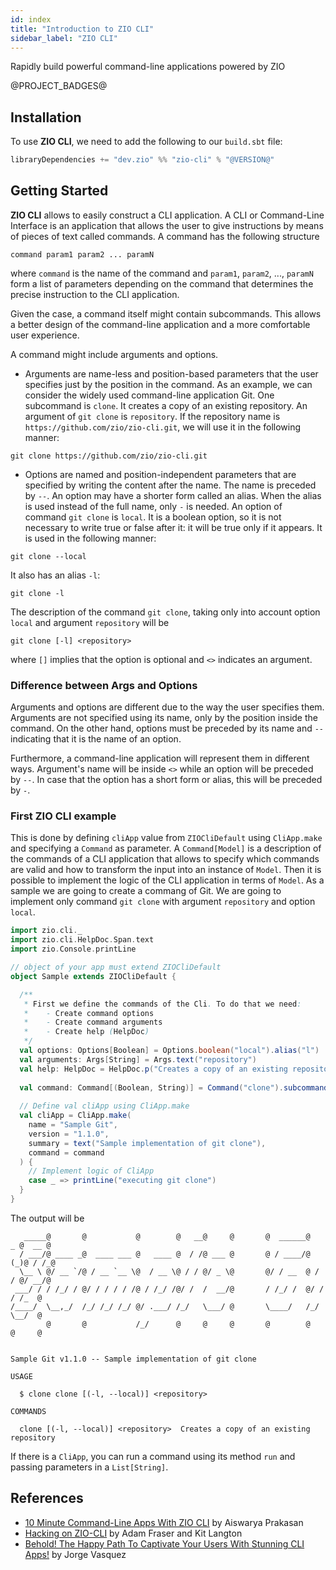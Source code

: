 ```yaml
---
id: index
title: "Introduction to ZIO CLI"
sidebar_label: "ZIO CLI"
---
```


Rapidly build powerful command-line applications powered by ZIO

@PROJECT_BADGES@

## Installation

To use **ZIO CLI**, we need to add the following to our `build.sbt` file:

```scala
libraryDependencies += "dev.zio" %% "zio-cli" % "@VERSION@"
```
## Getting Started
**ZIO CLI** allows to easily construct a CLI application. A CLI or Command-Line Interface is an application that allows the user to give instructions by means of pieces of text called commands. A command has the following structure
```
command param1 param2 ... paramN
```
where `command` is the name of the command and `param1`, `param2`, ..., `paramN` form a list of parameters depending on the command that determines the precise instruction to the CLI application.

Given the case, a command itself might contain subcommands. This allows a better design of the command-line application and a more comfortable user experience.

A command might include arguments and options.
- Arguments are name-less and position-based parameters that the user specifies just by the position in the command. As an example, we can consider the widely used command-line application Git. One subcommand is `clone`. It creates a copy of an existing repository. An argument of `git clone` is `repository`. If the repository name is `https://github.com/zio/zio-cli.git`, we will use it in the following manner:
```
git clone https://github.com/zio/zio-cli.git
```


- Options are named and position-independent parameters that are specified by writing the content after the name. The name is preceded by `--`. An option may have a shorter form called an alias. When the alias is used instead of the full name, only `-` is needed. An option of command `git clone` is `local`. It is a boolean option, so it is not necessary to write true or false after it: it will be true only if it appears. It is used in the following manner:
```
git clone --local
```
It also has an alias `-l`:
```
git clone -l
```

The description of the command `git clone`, taking only into account option `local` and argument `repository` will be
```
git clone [-l] <repository>
```
where `[]` implies that the option is optional and `<>` indicates an argument.


### Difference between Args and Options
Arguments and options are different due to the way the user specifies them. Arguments are not specified using its name, only by the position inside the command. On the other hand, options must be preceded by its name and `--` indicating that it is the name of an option. 

Furthermore, a command-line application will represent them in different ways. Argument's name will be inside `<>` while an option will be preceded by `--`. In case that the option has a short form or alias, this will be preceded by `-`.

### First ZIO CLI example

 This is done by defining `cliApp` value from `ZIOCliDefault` using `CliApp.make` and specifying a `Command` as parameter. A `Command[Model]` is a description of the commands of a CLI application that allows to specify which commands are valid and how to transform the input into an instance of `Model`. Then it is possible to implement the logic of the CLI application in terms of `Model`. As a sample we are going to create a commang of Git. We are going to implement only command `git clone` with argument `repository` and option `local`.

```scala mdoc
import zio.cli._
import zio.cli.HelpDoc.Span.text
import zio.Console.printLine

// object of your app must extend ZIOCliDefault
object Sample extends ZIOCliDefault {

  /**
   * First we define the commands of the Cli. To do that we need:
   *    - Create command options
   *    - Create command arguments
   *    - Create help (HelpDoc) 
   */
  val options: Options[Boolean] = Options.boolean("local").alias("l")
  val arguments: Args[String] = Args.text("repository")
  val help: HelpDoc = HelpDoc.p("Creates a copy of an existing repository")
  
  val command: Command[(Boolean, String)] = Command("clone").subcommands(Command("clone", options, arguments).withHelp(help))
  
  // Define val cliApp using CliApp.make
  val cliApp = CliApp.make(
    name = "Sample Git",
    version = "1.1.0",
    summary = text("Sample implementation of git clone"),
    command = command
  ) {
    // Implement logic of CliApp
    case _ => printLine("executing git clone")
  }
}
```
The output will be
```
   _____@       @           @        @   __@     @       @  ______@   _ @  __ @
  / ___/@ ____ _@  ____ ___ @   ____ @  / /@ ___ @       @ / ____/@  (_)@ / /_@
  \__ \ @/ __ `/@ / __ `__ \@  / __ \@ / / @/ _ \@       @/ / __  @ / / @/ __/@
 ___/ / / /_/ / @/ / / / / /@ / /_/ /@/ /  /  __/@       / /_/ /  @/ /  / /_  @
/____/  \__,_/  /_/ /_/ /_/ @/ .___/ /_/   \___/ @       \____/   /_/   \__/  @
        @       @           /_/      @     @     @       @        @     @     @


Sample Git v1.1.0 -- Sample implementation of git clone

USAGE

  $ clone clone [(-l, --local)] <repository>

COMMANDS

  clone [(-l, --local)] <repository>  Creates a copy of an existing repository
```

If there is a `CliApp`, you can run a command using its method `run` and passing parameters in a `List[String]`.

## References

- [10 Minute Command-Line Apps With ZIO CLI](https://www.youtube.com/watch?v=UeR8YUN4Tws) by Aiswarya Prakasan
- [Hacking on ZIO-CLI](https://www.youtube.com/watch?v=HxPCXfnbg3U) by Adam Fraser and Kit Langton
- [Behold! The Happy Path To Captivate Your Users With Stunning CLI Apps!](https://www.youtube.com/watch?v=0c3zbUq4lQo) by Jorge Vasquez
